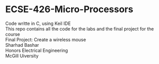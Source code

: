# ECSE-426-Micro-Processors  
Code writte in C, using Keil IDE    
This repo contains all the code for the labs and the final project for the course  
Final Project: Create a wireless mouse  
Sharhad Bashar  
Honors Electrical Engineering  
McGill Uiversity  
